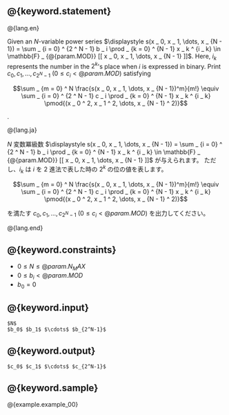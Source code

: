 ## @{keyword.statement}

@{lang.en}

Given an $N$-variable power series $\displaystyle s(x _ 0, x _ 1, \dots, x _ {N - 1}) = \sum _ {i = 0} ^ {2 ^ N - 1} b _ i \prod _ {k = 0} ^ {N - 1} x _ k ^ {i _ k} \in \mathbb{F} _ {@{param.MOD}} [[ x _ 0, x _ 1, \dots, x _ {N - 1} ]]$.
Here, $i_k$ represents the number in the $2 ^ k$'s place when $i$ is expressed in binary.
Print $c _ 0, c _ 1, \dots, c _ {2 ^ N - 1} ~ (0 \leq c _ i \lt @{param.MOD})$ satisfying

$$\sum _ {m = 0} ^ N \frac{s(x _ 0, x _ 1, \dots, x _ {N - 1})^m}{m!} \equiv \sum _ {i = 0} ^ {2 ^ N - 1} c _ i \prod _ {k = 0} ^ {N - 1} x _ k ^ {i _ k} \pmod{(x _ 0 ^ 2, x _ 1 ^ 2, \dots, x _ {N - 1} ^ 2)}$$

.

@{lang.ja}

$N$ 変数冪級数 $\displaystyle s(x _ 0, x _ 1, \dots, x _ {N - 1}) = \sum _ {i = 0} ^ {2 ^ N - 1} b _ i \prod _ {k = 0} ^ {N - 1} x _ k ^ {i _ k} \in \mathbb{F} _ {@{param.MOD}} [[ x _ 0, x _ 1, \dots, x _ {N - 1} ]]$ が与えられます。
ただし、$i _ k$ は $i$ を $2$ 進法で表した時の $2 ^ k$ の位の値を表します。

$$\sum _ {m = 0} ^ N \frac{s(x _ 0, x _ 1, \dots, x _ {N - 1})^m}{m!} \equiv \sum _ {i = 0} ^ {2 ^ N - 1} c _ i \prod _ {k = 0} ^ {N - 1} x _ k ^ {i _ k} \pmod{(x _ 0 ^ 2, x _ 1 ^ 2, \dots, x _ {N - 1} ^ 2)}$$

を満たす $c _ 0, c _ 1, \dots, c _ {2 ^ N - 1} ~ (0 \leq c _ i \lt @{param.MOD})$ を出力してください。

@{lang.end}

## @{keyword.constraints}

- $0 \leq N \leq @{param.N_MAX}$
- $0 \leq b_i \lt @{param.MOD}$
- $b_0 = 0$

## @{keyword.input}

```
$N$
$b_0$ $b_1$ $\cdots$ $b_{2^N-1}$
```

## @{keyword.output}

```
$c_0$ $c_1$ $\cdots$ $c_{2^N-1}$
```

## @{keyword.sample}

@{example.example_00}
